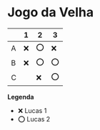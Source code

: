 # Jogo da Velha

|   | 1 | 2 | 3 |
|---|---|---|---|
| A |❌ |⭕|❌|
| B |❌ |⭕|⭕|
| C |   |❌|⭕|

**Legenda**

- ❌ Lucas 1
- ⭕ Lucas 2